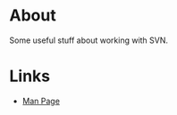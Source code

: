 # About

Some useful stuff about working with SVN.

# Links

* [Man Page](http://svnbook.red-bean.com/en/1.4/svn.ref.svn.html)
